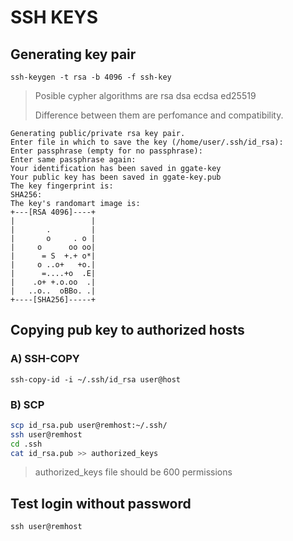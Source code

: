 # SSH KEYS
## Generating key pair
`ssh-keygen -t rsa -b 4096 -f ssh-key`


> Posible cypher algorithms are rsa dsa ecdsa ed25519
>
> Difference between them are perfomance and compatibility.


```shell
Generating public/private rsa key pair.
Enter file in which to save the key (/home/user/.ssh/id_rsa): 
Enter passphrase (empty for no passphrase): 
Enter same passphrase again: 
Your identification has been saved in ggate-key
Your public key has been saved in ggate-key.pub
The key fingerprint is:
SHA256:
The key's randomart image is:
+---[RSA 4096]----+
|                 |
|       .         |
|       o     . o |
|     o      oo oo|
|      = S  +.+ o*|
|     o ..o+   +o.|
|      =....+o  .E|
|    .o+ +.o.oo  .|
|   ..o..  oBBo. .|
+----[SHA256]-----+
```
## Copying pub key to authorized hosts

### A) SSH-COPY

`ssh-copy-id -i ~/.ssh/id_rsa user@host`

### B) SCP
```bash
scp id_rsa.pub user@remhost:~/.ssh/
ssh user@remhost
cd .ssh
cat id_rsa.pub >> authorized_keys

```
> authorized_keys file should be 600 permissions
## Test login without password

`ssh user@remhost`
